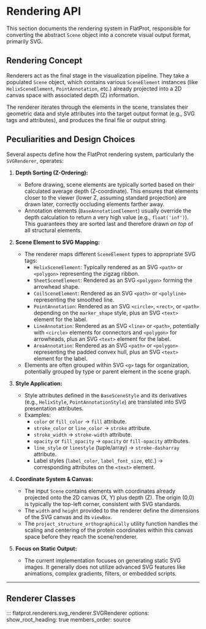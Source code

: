 # Rendering API

This section documents the rendering system in FlatProt, responsible for converting the abstract `Scene` object into a concrete visual output format, primarily SVG.

## Rendering Concept

Renderers act as the final stage in the visualization pipeline. They take a populated `Scene` object, which contains various `SceneElement` instances (like `HelixSceneElement`, `PointAnnotation`, etc.) already projected into a 2D canvas space with associated depth (Z) information.

The renderer iterates through the elements in the scene, translates their geometric data and style attributes into the target output format (e.g., SVG tags and attributes), and produces the final file or output string.

## Peculiarities and Design Choices

Several aspects define how the FlatProt rendering system, particularly the `SVGRenderer`, operates:

1.  **Depth Sorting (Z-Ordering):**

    -   Before drawing, scene elements are typically sorted based on their calculated average depth (Z-coordinate). This ensures that elements closer to the viewer (lower Z, assuming standard projection) are drawn later, correctly occluding elements farther away.
    -   Annotation elements (`BaseAnnotationElement`) usually override the depth calculation to return a very high value (e.g., `float('inf')`). This guarantees they are sorted last and therefore drawn _on top_ of all structural elements.

2.  **Scene Element to SVG Mapping:**

    -   The renderer maps different `SceneElement` types to appropriate SVG tags:
        -   `HelixSceneElement`: Typically rendered as an SVG `<path>` or `<polygon>` representing the zigzag ribbon.
        -   `SheetSceneElement`: Rendered as an SVG `<polygon>` forming the arrowhead shape.
        -   `CoilSceneElement`: Rendered as an SVG `<path>` or `<polyline>` representing the smoothed line.
        -   `PointAnnotation`: Rendered as an SVG `<circle>`, `<rect>`, or `<path>` depending on the `marker_shape` style, plus an SVG `<text>` element for the label.
        -   `LineAnnotation`: Rendered as an SVG `<line>` or `<path>`, potentially with `<circle>` elements for connectors and `<polygon>` for arrowheads, plus an SVG `<text>` element for the label.
        -   `AreaAnnotation`: Rendered as an SVG `<path>` or `<polygon>` representing the padded convex hull, plus an SVG `<text>` element for the label.
    -   Elements are often grouped within SVG `<g>` tags for organization, potentially grouped by type or parent element in the scene graph.

3.  **Style Application:**

    -   Style attributes defined in the `BaseSceneStyle` and its derivatives (e.g., `HelixStyle`, `PointAnnotationStyle`) are translated into SVG presentation attributes.
    -   Examples:
        -   `color` or `fill_color` -> `fill` attribute.
        -   `stroke_color` or `line_color` -> `stroke` attribute.
        -   `stroke_width` -> `stroke-width` attribute.
        -   `opacity` or `fill_opacity` -> `opacity` or `fill-opacity` attributes.
        -   `line_style` or `linestyle` (tuple/array) -> `stroke-dasharray` attribute.
        -   Label styles (`label_color`, `label_font_size`, etc.) -> corresponding attributes on the `<text>` element.

4.  **Coordinate System & Canvas:**

    -   The input `Scene` contains elements with coordinates already projected onto the 2D canvas (X, Y) plus depth (Z). The origin (0,0) is typically the top-left corner, consistent with SVG standards.
    -   The `width` and `height` provided to the renderer define the dimensions of the SVG canvas and its `viewBox`.
    -   The `project_structure_orthographically` utility function handles the scaling and centering of the protein coordinates within this canvas space before they reach the scene/renderer.

5.  **Focus on Static Output:**
    -   The current implementation focuses on generating static SVG images. It generally does not utilize advanced SVG features like animations, complex gradients, filters, or embedded scripts.

---

## Renderer Classes

::: flatprot.renderers.svg_renderer.SVGRenderer
options:
show_root_heading: true
members_order: source
